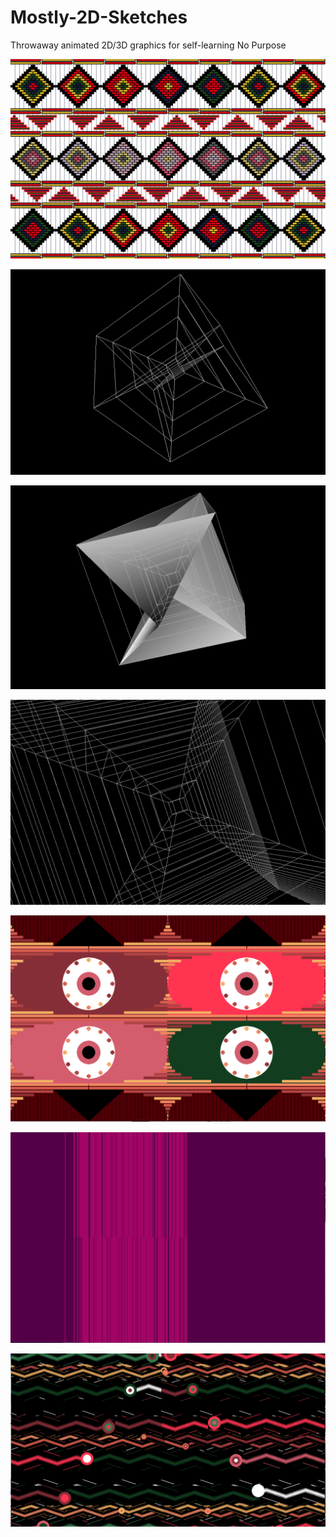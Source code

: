 # Mostly-2D-Sketches

Throwaway animated 2D/3D graphics for self-learning
No Purpose

![blocks](/img/blocks.png)

![cubeinacube](/img/cubeinacube.png)

![glitch_cube](/img/glitch_cube.png)

![infinty_cube](/img/infinty_cube.png)

![24_08_18](/img/24_08_18.png)

![whoknows](/img/whoknows.png)

![sinecircles](/img/sinecircles.png)
